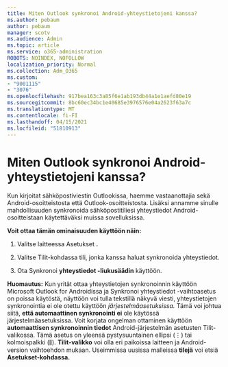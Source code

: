 ```yaml
---
title: Miten Outlook synkronoi Android-yhteystietojeni kanssa?
ms.author: pebaum
author: pebaum
manager: scotv
ms.audience: Admin
ms.topic: article
ms.service: o365-administration
ROBOTS: NOINDEX, NOFOLLOW
localization_priority: Normal
ms.collection: Adm_O365
ms.custom:
- "9001115"
- "3076"
ms.openlocfilehash: 917bea163c3a85f6e1ab193db44a1e1aefd80e19
ms.sourcegitcommit: 8bc60ec34bc1e40685e3976576e04a2623f63a7c
ms.translationtype: MT
ms.contentlocale: fi-FI
ms.lasthandoff: 04/15/2021
ms.locfileid: "51810913"
---
```

# <a name="how-does-outlook-sync-with-my-android-contacts"></a>Miten Outlook synkronoi Android-yhteystietojeni kanssa?

Kun kirjoitat sähköpostiviestin Outlookissa, haemme vastaanottajia sekä Android-osoitteistosta että Outlook-osoitteistosta. Lisäksi annamme sinulle mahdollisuuden synkronoida sähköpostitiliesi yhteystiedot Android-osoitteistaan käytettäväksi muissa sovelluksissa. 
 
**Voit ottaa tämän ominaisuuden käyttöön näin:**
 
1. Valitse laitteessa Asetukset **.**

2. Valitse Tilit-kohdassa tili, jonka kanssa haluat synkronoida yhteystiedot.

3. Ota Synkronoi **yhteystiedot -liukusäädin** käyttöön.
 
**Huomautus:** Kun yrität ottaa yhteystietojen synkronoinnin käyttöön Microsoft Outlook  for Androidissa ja Synkronoi yhteystiedot -vaihtoasetus on poissa käytöstä, näyttöön voi tulla tekstillä näkyvä viesti, yhteystietojen synkronointia ei ole otettu käyttöön *järjestelmäasetuksissa.* Tämä voi johtua siitä, **että automaattinen synkronointi ei** ole käytössä järjestelmäasetuksissa. Voit korjata ongelman ottaminen käyttöön **automaattisen synkronoinnin tiedot** Android-järjestelmän asetusten  Tilit-valikossa.  Tämä asetus on yleensä pystysuuntainen ellipsi (⋮) tai kolmoispalkki (⫼). **Tilit-valikko** voi olla eri paikoissa laitteen ja Android-version vaihtoehdon mukaan. Useimmissa uusissa malleissa **tilejä** voi etsiä **Asetukset-kohdassa.**